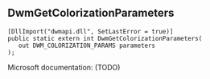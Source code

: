 ## DwmGetColorizationParameters

```
[DllImport("dwmapi.dll", SetLastError = true)]
public static extern int DwmGetColorizationParameters(
   out DWM_COLORIZATION_PARAMS parameters
);
```

Microsoft documentation: (TODO)
